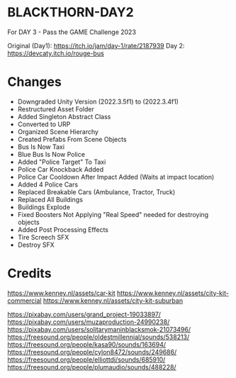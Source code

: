 # BLACKTHORN-DAY2
 For DAY 3 - Pass the GAME Challenge 2023

 Original (Day1): https://itch.io/jam/day-1/rate/2187939
 Day 2: https://devcaty.itch.io/rouge-bus


# Changes
 - Downgraded Unity Version (2022.3.5f1) to (2022.3.4f1)
 - Restructured Asset Folder
 - Added Singleton Abstract Class
 - Converted to URP
 - Organized Scene Hierarchy
 - Created Prefabs From Scene Objects
 - Bus Is Now Taxi
 - Blue Bus Is Now Police
 - Added "Police Target" To Taxi
 - Police Car Knockback Added
 - Police Car Cooldown After Impact Added (Waits at impact location)
 - Added 4 Police Cars
 - Replaced Breakable Cars (Ambulance, Tractor, Truck)
 - Replaced All Buildings
 - Buildings Explode
 - Fixed Boosters Not Applying "Real Speed" needed for destroying objects
 - Added Post Processing Effects
 - Tire Screech SFX
 - Destroy SFX



# Credits
https://www.kenney.nl/assets/car-kit
https://www.kenney.nl/assets/city-kit-commercial
https://www.kenney.nl/assets/city-kit-suburban


https://pixabay.com/users/grand_project-19033897/
https://pixabay.com/users/muzaproduction-24990238/
https://pixabay.com/users/solitarymaninblacksmok-21073496/
https://freesound.org/people/oldestmillennial/sounds/538213/
https://freesound.org/people/kasa90/sounds/163694/
https://freesound.org/people/cylon8472/sounds/249686/
https://freesound.org/people/elliottdj/sounds/685910/
https://freesound.org/people/plumaudio/sounds/488228/